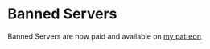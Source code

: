 # Banned Servers
Banned Servers are now paid and available on [my patreon](<https://www.patreon.com/cw/finyhere?utm_source=search>)
